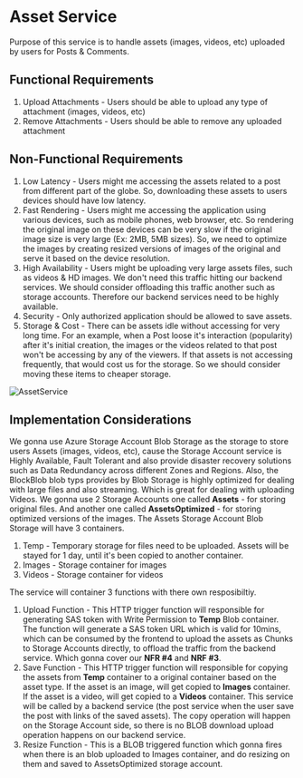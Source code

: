 # Asset Service
Purpose of this service is to handle assets (images, videos, etc) uploaded by users for Posts & Comments.

## Functional Requirements

1. Upload Attachments - Users should be able to upload any type of attachment (images, videos, etc)
2. Remove Attachments - Users should be able to remove any uploaded attachment

## Non-Functional Requirements

1. Low Latency - Users might me accessing the assets related to a post from different part of the globe. So, downloading these assets to users devices should have low latency.
2. Fast Rendering - Users might me accessing the application using various devices, such as mobile phones, web browser, etc. So rendering the original image on these devices can be very slow if the original image size is very large (Ex: 2MB, 5MB sizes). So, we need to optimize the images by creating resized versions of images of the original and serve it based on the device resolution.
3. High Availability - Users might be uploading very large assets files, such as videos & HD images. We don't need this traffic hitting our backend services. We should consider offloading this traffic another such as storage accounts. Therefore our backend services need to be highly available.
4. Security - Only authorized application should be allowed to save assets.
5. Storage & Cost - There can be assets idle without accessing for very long time. For an example, when a Post loose it's interaction (popularity) after it's initial creation, the images or the videos related to that post won't be accessing by any of the viewers. If that assets is not accessing frequently, that would cost us for the storage. So we should consider moving these items to cheaper storage.

![AssetService](https://github.com/DHJayasinghe/system-design/assets/26274468/f4170155-2791-407a-891c-923c31886c89)


## Implementation Considerations
We gonna use Azure Storage Account Blob Storage as the storage to store users Assets (images, videos, etc), cause the Storage Account service is Highly Available, Fault Tolerant and also provide disaster recovery solutions such as Data Redundancy across different Zones and Regions. Also, the BlockBlob blob typs provides by Blob Storage is highly optimized for dealing with large files and also streaming. Which is great for dealing with uploading Videos.
We gonna use 2 Storage Accounts one called **Assets** - for storing original files. And another one called **AssetsOptimized** - for storing optimized versions of the images.
The Assets Storage Account Blob Storage will have 3 containers.
1. Temp - Temporary storage for files need to be uploaded. Assets will be stayed for 1 day, until it's been copied to another container.
2. Images - Storage container for images
3. Videos - Storage container for videos

The service will container 3 functions with there own resposibiltiy.
1. Upload Function - This HTTP trigger function will responsible for generating SAS token with Write Permission to **Temp** Blob container. The function will generate a SAS token URL which is valid for 10mins, which can be consumed by the frontend to upload the assets as Chunks to Storage Accounts directly, to offload the traffic from the backend service. Which gonna cover our **NFR #4** and **NRF #3**.
2. Save Function - This HTTP trigger function will responsible for copying the assets from **Temp** container to a original container based on the asset type. If the asset is an image, will get copied to **Images** container. If the asset is a video, will get copied to a **Videos** container. This service will be called by a backend service (the post service when the user save the post with links of the saved assets). The copy operation will happen on the Storage Account side, so there is no BLOB download upload operation happens on our backend service.
3. Resize Function - This is a BLOB triggered function which gonna fires when there is an blob uploaded to Images container, and do resizing on them and saved to AssetsOptimized storage account.

